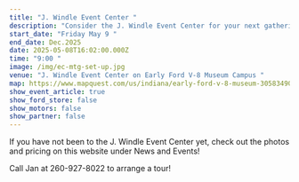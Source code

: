```yaml
---
title: "J. Windle Event Center "
description: "Consider the J. Windle Event Center for your next gathering or meeting! "
start_date: "Friday May 9 "
end_date: Dec.2025
date: 2025-05-08T16:02:00.000Z
time: "9:00 "
image: /img/ec-mtg-set-up.jpg
venue: "J. Windle Event Center on Early Ford V-8 Museum Campus "
map: https://www.mapquest.com/us/indiana/early-ford-v-8-museum-305834909
show_event_article: true
show_ford_store: false
show_motors: false
show_partner: false
---
```

If you have not been to the J. Windle Event Center yet, check out the photos and pricing on this website under News and Events! 

Call Jan at 260-927-8022 to arrange a tour!
